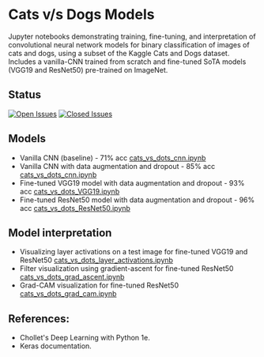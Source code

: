 # Cats v/s Dogs Models

Jupyter notebooks demonstrating training, fine-tuning, and interpretation of convolutional neural network models for binary classification of images of cats and dogs, using a subset of the Kaggle Cats and Dogs dataset. Includes a vanilla-CNN trained from scratch and fine-tuned SoTA models (VGG19 and ResNet50) pre-trained on ImageNet. 

## Status
[![Open Issues](https://img.shields.io/github/issues-raw/apallath/cats_vs_dogs_models)](https://github.com/apallath/cats_vs_dogs_models/issues)
[![Closed Issues](https://img.shields.io/github/issues-closed-raw/apallath/cats_vs_dogs_models)](https://github.com/apallath/cats_vs_dogs_models/issues)

## Models
- Vanilla CNN (baseline) - 71% acc [cats_vs_dots_cnn.ipynb](https://github.com/apallath/cats_vs_dogs_models/blob/main/cats_vs_dogs_CNN.ipynb)
- Vanilla CNN with data augmentation and dropout - 85% acc [cats_vs_dots_cnn.ipynb](https://github.com/apallath/cats_vs_dogs_models/blob/main/cats_vs_dogs_CNN.ipynb)
- Fine-tuned VGG19 model with data augmentation and dropout - 93% acc [cats_vs_dots_VGG19.ipynb](https://github.com/apallath/cats_vs_dogs_models/blob/main/cats_vs_dogs_VGG19.ipynb)
- Fine-tuned ResNet50 model with data augmentation and dropout - 96% acc [cats_vs_dots_ResNet50.ipynb](https://github.com/apallath/cats_vs_dogs_models/blob/main/cats_vs_dogs_ResNet50.ipynb)

## Model interpretation
- Visualizing layer activations on a test image for fine-tuned VGG19 and ResNet50 [cats_vs_dots_layer_activations.ipynb](https://github.com/apallath/cats_vs_dogs_models/blob/main/cats_vs_dogs_layer_activations.ipynb)
- Filter visualization using gradient-ascent for fine-tuned ResNet50 [cats_vs_dots_grad_ascent.ipynb](https://github.com/apallath/cats_vs_dogs_models/blob/main/cats_vs_dogs_grad_ascent.ipynb)
- Grad-CAM visualization for fine-tuned ResNet50 [cats_vs_dots_grad_cam.ipynb](https://github.com/apallath/cats_vs_dogs_models/blob/main/cats_vs_dogs_grad_cam.ipynb)

## References:
- Chollet's Deep Learning with Python 1e.
- Keras documentation.


